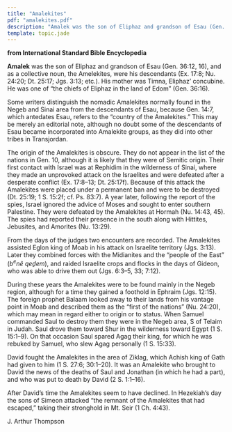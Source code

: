 ```yaml
---
title: "Amalekites"
pdf: "amalekites.pdf"
description: "Amalek was the son of Eliphaz and grandson of Esau (Gen. 36:12, 16), and as a collective noun, the Amelekites, were his descendants."
template: topic.jade
---
```



**from International Standard Bible Encyclopedia**

**Amalek** was the son of Eliphaz and grandson of Esau (Gen. 36:12, 16),
and as a collective noun, the Amelekites, were his descendants (Ex.
17:8; Nu. 24:20; Dt. 25:17; Jgs. 3:13; etc.). His mother was Timna,
Eliphaz’ concubine. He was one of “the chiefs of Eliphaz in the land of
Edom” (Gen. 36:16).

Some writers distinguish the nomadic Amalekites normally found in the
Negeb and Sinai area from the descendants of Esau, because Gen. 14:7,
which antedates Esau, refers to the “country of the Amalekites.” This
may be merely an editorial note, although no doubt some of the
descendants of Esau became incorporated into Amalekite groups, as they
did into other tribes in Transjordan.

The origin of the Amalekites is obscure. They do not appear in the list
of the nations in Gen. 10, although it is likely that they were of
Semitic origin. Their first contact with Israel was at Rephidim in the
wilderness of Sinai, where they made an unprovoked attack on the
Israelites and were defeated after a desperate conflict (Ex. 17:8–13;
Dt. 25:17f). Because of this attack the Amalekites were placed under a
permanent ban and were to be destroyed (Dt. 25:19; 1 S. 15:2f; cf. Ps.
83:7). A year later, following the report of the spies, Israel ignored
the advice of Moses and sought to enter southern Palestine. They were
defeated by the Amalekites at Hormah (Nu. 14:43, 45). The spies had
reported their presence in the south along with Hittites, Jebusites, and
Amorites (Nu. 13:29).

From the days of the judges two encounters are recorded. The Amalekites
assisted Eglon king of Moab in his attack on Israelite territory (Jgs.
3:13). Later they combined forces with the Midianites and the “people of
the East” (*b*<sup>*e*</sup>*nê qeḏem*), and raided Israelite crops and
flocks in the days of Gideon, who was able to drive them out (Jgs.
6:3–5, 33; 7:12).

During these years the Amalekites were to be found mainly in the Negeb
region, although for a time they gained a foothold in Ephraim (Jgs.
12:15). The foreign prophet Balaam looked away to their lands from his
vantage point in Moab and described them as the “first of the nations”
(Nu. 24:20), which may mean in regard either to origin or to status.
When Samuel commanded Saul to destroy them they were in the Negeb area,
S of Telaim in Judah. Saul drove them toward Shur in the wilderness
toward Egypt (1 S. 15:1–9). On that occasion Saul spared Agag their
king, for which he was rebuked by Samuel, who slew Agag personally (1 S.
15:33).

David fought the Amalekites in the area of Ziklag, which Achish king of
Gath had given to him (1 S. 27:6; 30:1–20). It was an Amalekite who
brought to David the news of the deaths of Saul and Jonathan (in which
he had a part), and who was put to death by David (2 S. 1:1–16).

After David’s time the Amalekites seem to have declined. In Hezekiah’s
day the sons of Simeon attacked “the remnant of the Amalekites that had
escaped,” taking their stronghold in Mt. Seir (1 Ch. 4:43).

J. Arthur Thompson

